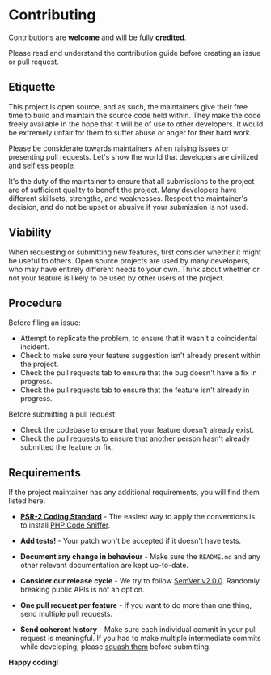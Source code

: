 # Contributing

Contributions are **welcome** and will be fully **credited**.

Please read and understand the contribution guide before creating an issue or pull request.

## Etiquette

This project is open source, and as such, the maintainers give their free time to build and maintain
the source code held within. They make the code freely available in the hope that it will be of use
to other developers. It would be extremely unfair for them to suffer abuse or anger for their hard
work.

Please be considerate towards maintainers when raising issues or presenting pull requests. Let's
show the world that developers are civilized and selfless people.

It's the duty of the maintainer to ensure that all submissions to the project are of sufficient
quality to benefit the project. Many developers have different skillsets, strengths, and weaknesses.
Respect the maintainer's decision, and do not be upset or abusive if your submission is not used.

## Viability

When requesting or submitting new features, first consider whether it might be useful to others.
Open source projects are used by many developers, who may have entirely different needs to your own.
Think about whether or not your feature is likely to be used by other users of the project.

## Procedure

Before filing an issue:

-   Attempt to replicate the problem, to ensure that it wasn't a coincidental incident.
-   Check to make sure your feature suggestion isn't already present within the project.
-   Check the pull requests tab to ensure that the bug doesn't have a fix in progress.
-   Check the pull requests tab to ensure that the feature isn't already in progress.

Before submitting a pull request:

-   Check the codebase to ensure that your feature doesn't already exist.
-   Check the pull requests to ensure that another person hasn't already submitted the feature or
    fix.

## Requirements

If the project maintainer has any additional requirements, you will find them listed here.

-   **[PSR-2 Coding Standard](https://github.com/php-fig/fig-standards/blob/master/accepted/PSR-2-coding-style-guide.md)** -
    The easiest way to apply the conventions is to install
    [PHP Code Sniffer](http://pear.php.net/package/PHP_CodeSniffer).

-   **Add tests!** - Your patch won't be accepted if it doesn't have tests.

-   **Document any change in behaviour** - Make sure the `README.md` and any other relevant
    documentation are kept up-to-date.

-   **Consider our release cycle** - We try to follow [SemVer v2.0.0](http://semver.org/). Randomly
    breaking public APIs is not an option.

-   **One pull request per feature** - If you want to do more than one thing, send multiple pull
    requests.

-   **Send coherent history** - Make sure each individual commit in your pull request is meaningful.
    If you had to make multiple intermediate commits while developing, please
    [squash them](http://www.git-scm.com/book/en/v2/Git-Tools-Rewriting-History#Changing-Multiple-Commit-Messages)
    before submitting.

**Happy coding**!
